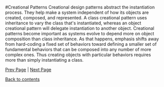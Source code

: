#Creational Patterns
Creational design patterns abstract the instantiation process. They help make a system independent of how its objects are created, composed, and represented. A class creational pattern uses inheritance to vary the class that's instantiated, whereas an object creational pattern will delegate instantiation to another object. Creational patterns become important as systems evolve to depend more on object composition than class inheritance. As that happens, emphasis shifts away from hard-coding a fixed set of behaviors toward defining a smaller set of fundamental behaviors that can be composed into any number of more complex ones. Thus creating objects with particular behaviors requires more than simply instantiating a class.

<Text Here>

[Prev Page](https://github.com/Krithika-Balan2290/Concurrency-Design-Patterns/blob/master/Docs/behavioral.md) | [Next Page](https://github.com/Krithika-Balan2290/Concurrency-Design-Patterns/blob/master/Docs/structural.md)
 
 [Back to contents](https://github.com/Krithika-Balan2290/Concurrency-Design-Patterns/blob/master/Index.md)

